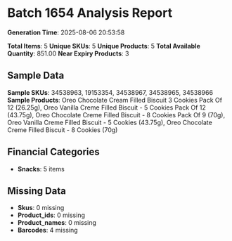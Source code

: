 # Batch 1654 Analysis Report

**Generation Time**: 2025-08-06 20:53:58

**Total Items**: 5
**Unique SKUs**: 5
**Unique Products**: 5
**Total Available Quantity**: 851.00
**Near Expiry Products**: 3

## Sample Data
**Sample SKUs**: 34538963, 19153354, 34538967, 34538965, 34538966
**Sample Products**: Oreo Chocolate Cream Filled Biscuit 3 Cookies Pack Of 12 (26.25g), Oreo Vanilla Creme Filled Biscuit - 5 Cookies Pack Of 12 (43.75g), Oreo Chocolate Creme Filled Biscuit - 8 Cookies Pack Of 9 (70g), Oreo Vanilla Creme Filled Biscuit - 5 Cookies (43.75g), Oreo Chocolate Creme Filled Biscuit - 8 Cookies (70g)

## Financial Categories
- **Snacks**: 5 items

## Missing Data
- **Skus**: 0 missing
- **Product_ids**: 0 missing
- **Product_names**: 0 missing
- **Barcodes**: 4 missing
